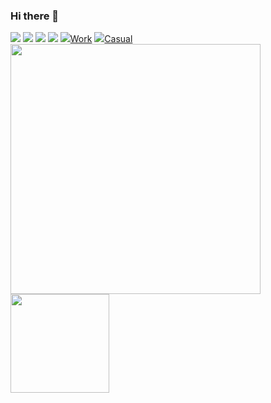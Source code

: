 ### Hi there 👋

<!--
**shez1461/shez1461** is a ✨ _special_ ✨ repository because its `README.md` (this file) appears on your GitHub profile.

Here are some ideas to get you started:

- 🔭 I’m currently working on ...
- 🌱 I’m currently learning ...
- 👯 I’m looking to collaborate on ...
- 🤔 I’m looking for help with ...
- 💬 Ask me about ...
- 📫 How to reach me: ...
- 😄 Pronouns: ...
- ⚡ Fun fact: ...
-->

<a href="https://www.linkedin.com/in/mohamedshez/" target="_blank"><img src="https://img.icons8.com/color/48/000000/linkedin.png"/></a>
<a href="https://www.instagram.com/shez1461/" target="_blank"><img src="https://img.icons8.com/fluency/48/000000/instagram-new.png"/></a>
<a href="https://www.youtube.com/channel/UC3Q3MqlbWoR2v_QAj6P5uIQ/" target="_blank"><img src="https://img.icons8.com/color/48/000000/youtube--v1.png"/></a>
<a href="https://www.berta.codes" target="_blank"><img src="https://img.icons8.com/fluency/48/000000/domain.png"/></a>
<a href="mailto:mr.mohamed.shez@gmail.com" target="_blank"><img src="https://img.icons8.com/fluency/48/000000/email.png"/>Work</a>
<a href="mailto:shez1461@gmail.com" target="_blank"><img src="https://img.icons8.com/fluency/48/000000/email.png"/>Casual</a>
<br>
<img src="https://github-readme-stats.vercel.app/api?username=shez1461&show_icons=true&count_private=true" width="400" height="auto"/>
<img src="https://github-readme-stats.vercel.app/api/top-langs/?username=shez1461&layout=compact&show_icons=true/" width="auto" height="158"/>
